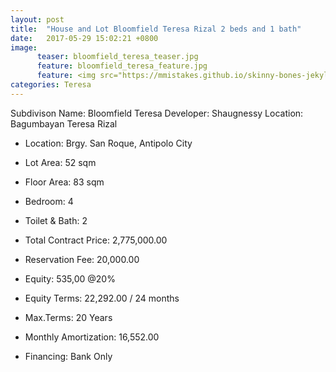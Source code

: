 ```yaml
---
layout: post
title:  "House and Lot Bloomfield Teresa Rizal 2 beds and 1 bath"
date:   2017-05-29 15:02:21 +0800
image:
      teaser: bloomfield_teresa_teaser.jpg
      feature: bloomfield_teresa_feature.jpg
      feature: <img src="https://mmistakes.github.io/skinny-bones-jekyll/images/image-filename-1.jpg">
categories: Teresa
---
```



Subdivison Name: Bloomfield Teresa
Developer: Shaugnessy 
Location: Bagumbayan Teresa Rizal

- Location: Brgy. San Roque, Antipolo City
- Lot Area: 52 sqm
- Floor Area: 83 sqm
- Bedroom: 4
- Toilet & Bath: 2

- Total Contract Price: 2,775,000.00
- Reservation Fee: 20,000.00
- Equity: 535,00 @20%
- Equity Terms: 22,292.00 / 24 months
- Max.Terms: 20 Years
- Monthly Amortization: 16,552.00
- Financing: Bank Only
